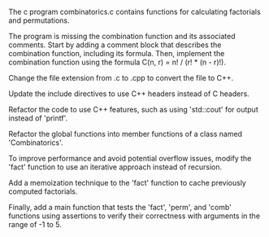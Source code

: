 The  c program combinatorics.c contains functions for calculating factorials and permutations. 

The program is missing the combination function and its associated comments. Start by adding a comment block that describes the combination function, including its formula. Then, implement the combination function using the formula C(n, r) = n! / (r! * (n - r)!). 

Change the file extension from .c to .cpp to convert the file to C++. 

Update the include directives to use C++ headers instead of C headers. 

Refactor the code to use C++ features, such as using 'std::cout' for output instead of 'printf'. 

Refactor the global functions into member functions of a class named 'Combinatorics'. 

To improve performance and avoid potential overflow issues, modify the 'fact' function to use an iterative approach instead of recursion.

Add a memoization technique to the 'fact' function to cache previously computed factorials.

Finally, add a main function that tests the 'fact', 'perm', and 'comb' functions using assertions to verify their correctness with arguments in the range of -1 to 5.

